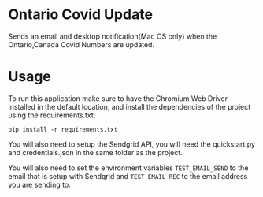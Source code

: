 # Ontario Covid Update
Sends an email and desktop notification(Mac OS only) when the Ontario,Canada Covid Numbers are updated.

# Usage
To run this application make sure to have the Chromium Web Driver installed in the default location, and install the dependencies of the project using the requirements.txt:

```
pip install -r requirements.txt
```
You will also need to setup the Sendgrid API, you will need the quickstart.py and credentials.json in the same folder as the project.

You will also need to set the environment variables ```TEST_EMAIL_SEND``` to the email that is setup with Sendgrid and ```TEST_EMAIL_REC``` to the email address you are sending to.
